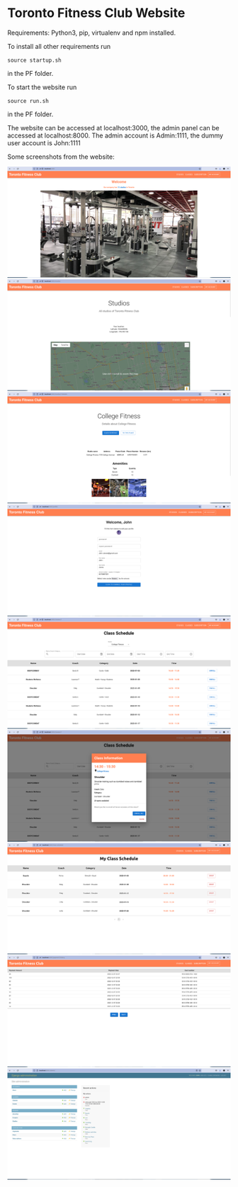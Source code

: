 # Toronto Fitness Club Website
Requirements: Python3, pip, virtualenv and npm installed.


To install all other requirements run

```
source startup.sh
```
in the PF folder.


To start the website run 

```
source run.sh
```
in the PF folder.

The website can be accessed at localhost:3000, the admin panel can be accessed at localhost:8000. The admin account is Admin:1111, the dummy user account is John:1111

Some screenshots from the website:

![ScreenShot](ScreenShots/mainpage.png)
![ScreenShot](ScreenShots/studios.png)
![ScreenShot](ScreenShots/studio1.png)
![ScreenShot](ScreenShots/profile.png)
![ScreenShot](ScreenShots/classes.png)
![ScreenShot](ScreenShots/details.png)
![ScreenShot](ScreenShots/schedule.png)
![ScreenShot](ScreenShots/history.png)
![ScreenShot](ScreenShots/admin.png)
